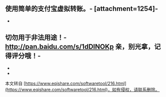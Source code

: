 **使用简单的支付宝虚拟转账。**-
\[attachment=1254\]-
-
-
切勿用于非法用途！-
http://pan.baidu.com/s/1dDINOKp 亲，别光拿，记得评分哦！-
-
-

-

本文转自 [https://www.eqishare.com/softwaretool/216.html](https://www.eqishare.com/softwaretool/216.html)，如有侵权，请联系删除。